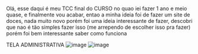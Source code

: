 Olá, esse daqui é meu TCC final do CURSO no quao iei fazer 1 ano e meio quase, e finalmente vou acabar, entao a minha ideia foi de fazer um site de doces, nada muito novo
porém foi uma ideia interessante de fazer, descobri que nao é tão simples fazer isso (me arrependo de escolher isso pra fazer) porém foi bem interessante saber como funciona 

TELA ADMINISTRATIVA
![image](https://github.com/BrunoLCLopes/Tcc-Loja-Doces/assets/160807716/710c0701-886b-4732-9538-c5dfeab7a8bb)
![image](https://github.com/BrunoLCLopes/Tcc-Loja-Doces/assets/160807716/27755b17-a39b-4176-8a1d-38ed646e2124)
